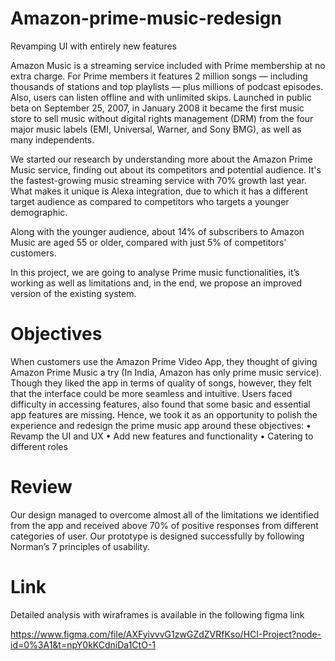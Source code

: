 # Amazon-prime-music-redesign
Revamping UI with entirely new features

Amazon Music is a streaming service included with Prime membership at no extra charge. For Prime members it features 2 million songs — including thousands of stations and top playlists — plus millions of podcast episodes. Also, users can listen offline and with unlimited skips. Launched in public beta on September 25, 2007, in January 2008 it became the first music store to sell music without digital rights management (DRM) from the four major music labels (EMI, Universal, Warner, and Sony BMG), as well as many independents.

We started our research by understanding more about the Amazon Prime Music service, finding out about its competitors and potential audience. It's the fastest-growing music streaming service with 70% growth last year. What makes it unique is Alexa integration, due to which it has a different target audience as compared to competitors who targets a younger demographic.

Along with the younger audience, about 14% of subscribers to Amazon Music are aged 55 or older, compared with just 5% of competitors' customers.

In this project, we are going to analyse Prime music functionalities, it’s working as well as limitations and, in the end, we propose an improved version of the existing system.

# Objectives

When customers use the Amazon Prime Video App, they thought of giving Amazon Prime Music a try (In India, Amazon has only prime music service). Though they liked the app in terms of quality of songs, however, they felt that the interface could be more seamless and intuitive. Users faced difficulty in accessing features, also found that some basic and essential app features are missing. Hence, we took it as an opportunity to polish the experience and redesign the prime music app around these objectives:
•	Revamp the UI and UX
•	Add new features and functionality
•	Catering to different roles

# Review
Our design managed to overcome almost all of the limitations we identified from the app and received above 70% of positive responses from different categories of user. Our prototype is designed successfully by following Norman’s 7 principles of usability. 

# Link
Detailed analysis with wiraframes is available in the following figma link

https://www.figma.com/file/AXFyivvvG1zwGZdZVRfKso/HCI-Project?node-id=0%3A1&t=npY0kKCdniDa1CtO-1







